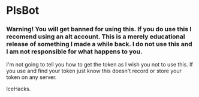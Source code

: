 # PlsBot
### Warning! You will get banned for using this. If you do use this I recomend using an alt account. This is a merely educational release of something I made a while back. I do not use this and I am not responsible for what happens to you.

I'm not going to tell you how to get the token as I wish you not to use this. If you use and find your token just know this doesn't record or store your token on any server.

IceHacks.
